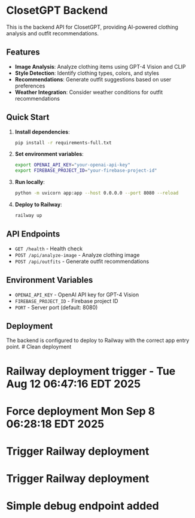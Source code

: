 # ClosetGPT Backend

This is the backend API for ClosetGPT, providing AI-powered clothing analysis and outfit recommendations.

## Features

- **Image Analysis**: Analyze clothing items using GPT-4 Vision and CLIP
- **Style Detection**: Identify clothing types, colors, and styles
- **Recommendations**: Generate outfit suggestions based on user preferences
- **Weather Integration**: Consider weather conditions for outfit recommendations

## Quick Start

1. **Install dependencies**:
   ```bash
   pip install -r requirements-full.txt
   ```

2. **Set environment variables**:
   ```bash
   export OPENAI_API_KEY="your-openai-api-key"
   export FIREBASE_PROJECT_ID="your-firebase-project-id"
   ```

3. **Run locally**:
   ```bash
   python -m uvicorn app:app --host 0.0.0.0 --port 8080 --reload
   ```

4. **Deploy to Railway**:
   ```bash
   railway up
   ```

## API Endpoints

- `GET /health` - Health check
- `POST /api/analyze-image` - Analyze clothing image
- `POST /api/outfits` - Generate outfit recommendations

## Environment Variables

- `OPENAI_API_KEY` - OpenAI API key for GPT-4 Vision
- `FIREBASE_PROJECT_ID` - Firebase project ID
- `PORT` - Server port (default: 8080)

## Deployment

The backend is configured to deploy to Railway with the correct app entry point. # Clean deployment
# Railway deployment trigger - Tue Aug 12 06:47:16 EDT 2025
# Force deployment Mon Sep  8 06:28:18 EDT 2025
# Trigger Railway deployment
# Trigger Railway deployment
# Simple debug endpoint added
